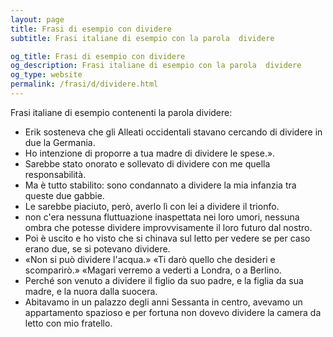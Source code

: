 ```yaml
---
layout: page
title: Frasi di esempio con dividere 
subtitle: Frasi italiane di esempio con la parola  dividere

og_title: Frasi di esempio con dividere 
og_description: Frasi italiane di esempio con la parola  dividere
og_type: website
permalink: /frasi/d/dividere.html
---
```


Frasi italiane di esempio contenenti la parola dividere:


- Erik sosteneva che gli Alleati occidentali stavano cercando di dividere in due la Germania.
- Ho intenzione di proporre a tua madre di dividere le spese.».
- Sarebbe stato onorato e sollevato di dividere con me quella responsabilità.
- Ma è tutto stabilito: sono condannato a dividere la mia infanzia tra queste due gabbie.
- Le sarebbe piaciuto, però, averlo lì con lei a dividere il trionfo.
- non c'era nessuna fluttuazione inaspettata nei loro umori, nessuna ombra che potesse dividere improvvisamente il loro futuro dal nostro.
- Poi è uscito e ho visto che si chinava sul letto per vedere se per caso erano due, se si potevano dividere.
- «Non si può dividere l'acqua.» «Ti darò quello che desideri e scomparirò.» «Magari verremo a vederti a Londra, o a Berlino.
- Perché son venuto a dividere il figlio da suo padre, e la figlia da sua madre, e la nuora dalla suocera.
- Abitavamo in un palazzo degli anni Sessanta in centro, avevamo un appartamento spazioso e per fortuna non dovevo dividere la camera da letto con mio fratello.
